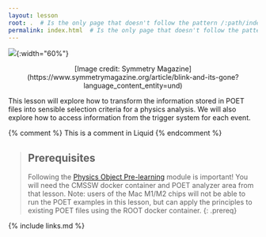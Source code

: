 ```yaml
---
layout: lesson
root: .  # Is the only page that doesn't follow the pattern /:path/index.html
permalink: index.html  # Is the only page that doesn't follow the pattern /:path/index.html
---
```


![](https://www.symmetrymagazine.org/sites/default/files/styles/2015_hero/public/images/standard/Header_Blink_and_its_gone.jpg?itok=0zaupJFN){:width="60%"}
<p style="text-align: center;">[Image credit: Symmetry Magazine](https://www.symmetrymagazine.org/article/blink-and-its-gone?language_content_entity=und)</p>

This lesson will explore how to transform the information stored in POET files into sensible selection criteria for a physics analysis. We will also explore
how to access information from the trigger system for each event. 

<!-- this is an html comment -->

{% comment %} This is a comment in Liquid {% endcomment %}

> ## Prerequisites
>
> Following the [Physics Object Pre-learning](https://cms-opendata-workshop.github.io/workshop2023-lesson-physics-objects/) module is important! You will need the CMSSW docker container and POET analyzer area from that lesson.
> Note: users of the Mac M1/M2 chips will not be able to run the POET examples in this lesson, but can apply the principles to existing POET files
> using the ROOT docker container.
{: .prereq}

{% include links.md %}
